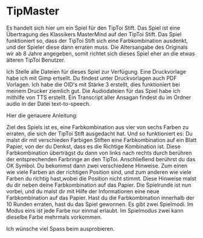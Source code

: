 # TipMaster

Es handelt sich hier um ein Spiel für den TipToi Stift. 
Das Spiel ist eine Übertragung des Klassikers MasterMind auf den TipToi Stift. Das Spiel funktioniert so, dass der TipToi Stift sich eine Farbkombination ausdenkt, und der Spieler diese dann erraten muss. Die Altersangabe des Originals wir ab 8 Jahre angegeben, somit richtet sich dieses Spiel eher an die etwas älteren TipToi Benutzer.

Ich Stelle alle Dateien für dieses Spiel zur Verfügung. Eine Druckvorlage habe ich mit Gimp ertsellt. Du findest unter Druckvorlagen  auch PDF Vorlagen. Ich habe die OID's mit Stärke 3 erstellt, dies funktioniert bei meinem Drucker ziemlich gut. Die Audiodateien für das Spiel habe ich mithilfe von TTS erstellt. Ein Transcript aller Ansagan findest du im Ordner audio in der Datei text-to-speech.

Hier die genauere Anleitung:

Ziel des Spiels ist es, eine Farbkombination aus vier von sechs Farben zu erraten, die sich der TipToi Stift ausgedacht hat. Und so funktioniert es: Du malst dir mit verschieden Farbigen Stiften eine Farbkombination auf ein Blatt Papier, von der du Denkst, dass es die Richtige Kombination ist. Diese Farbkombination überträgst du dann von links nach rechts durch berühren der entsprechenden Farbringe an den TipToi. Anschließend berührst du das OK Symbol. Du bekommst dann zwei verschiedene Hinweise. Zum einen wie viele Farben an der richtigen Position sind, und zum anderen wie viele Farben du richtig hast,wobei die Position nicht stimmt. Diese Hinweise malst du dir neben deine Farbkombination auf das Papier. Die Spielrunde ist nun vorbei, und du malst dir mit Hilfe der Informationen eine neue Farbkombination auf das Papier. Hast du die Farbkombination innerhalb der 10 Runden erraten, hast du das Spiel gewonnen.
Es gibt zwei Spielmodi. Im Modus eins ist jede Farbe nur einmal erlaubt. Im Spielmodus zwei kann dieselbe Farbe mehrmals vorkommen.

Ich wünsche viel Spass beim ausprobieren.
